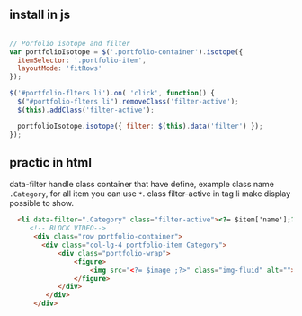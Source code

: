   
  
  ## install in js
  ```js
  
  // Porfolio isotope and filter
  var portfolioIsotope = $('.portfolio-container').isotope({
    itemSelector: '.portfolio-item',
    layoutMode: 'fitRows'
  });

  $('#portfolio-flters li').on( 'click', function() {
    $("#portfolio-flters li").removeClass('filter-active');
    $(this).addClass('filter-active');

    portfolioIsotope.isotope({ filter: $(this).data('filter') });
  });
  
  ```

## practic in html
data-filter handle class container that have define, example class name `.Category`, for all item you can use `*`.
class filter-active in tag li make display possible to show.

```html
  <li data-filter=".Category" class="filter-active"><?= $item['name'];?></li>
     <!-- BLOCK VIDEO-->
      <div class="row portfolio-container">
        <div class="col-lg-4 portfolio-item Category">
            <div class="portfolio-wrap">
                <figure>
                    <img src="<?= $image ;?>" class="img-fluid" alt=""> 
                </figure> 
            </div>
         </div> 
      </div>
```
